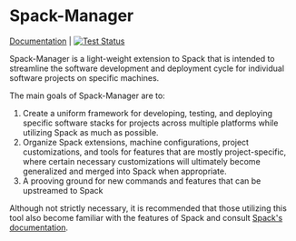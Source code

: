 # Spack-Manager

[Documentation](https://sandialabs.github.io/spack-manager) | [![Test Status](https://github.com/sandialabs/spack-manager/workflows/Spack-Manager%20Tests/badge.svg)](https://github.com/psakievich/spack-manager/actions)

Spack-Manager is a light-weight extension to Spack that is intended to streamline the software development and deployment cycle for individual software projects on specific machines. 

The main goals of Spack-Manager are to:

  1. Create a uniform framework for developing, testing, and deploying specific software stacks for projects across multiple platforms while utilizing Spack as much as possible.
  2. Organize Spack extensions, machine configurations, project customizations, and tools for features that are mostly project-specific, where certain necessary customizations will ultimately become generalized and merged into Spack when appropriate.
  3. A prooving ground for new commands and features that can be upstreamed to Spack

Although not strictly necessary, it is recommended that those utilizing this tool also become familiar with the features of
Spack and consult [Spack's documentation](https://spack.readthedocs.io/en/latest/).
